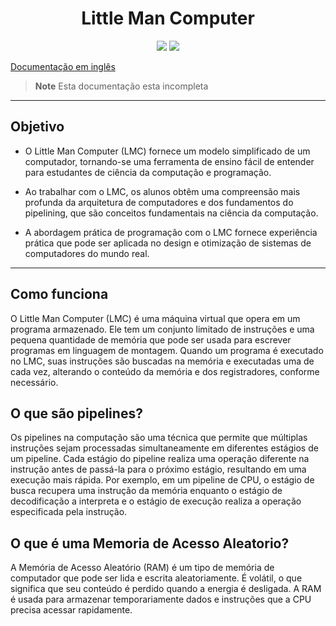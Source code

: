 <h1 align="center"> Little Man Computer </h1>

<div align="center">
  <img src="https://img.shields.io/badge/Versão-0.8-303060"/>
  <img src="https://img.shields.io/badge/Status-Em%20Desenvolvimento-9cf"/>
 </div>

[Documentação em inglês](README.md)
> **Note**
> Esta documentação esta incompleta

---
## Objetivo

* O Little Man Computer (LMC) fornece um modelo simplificado de um computador, tornando-se uma ferramenta de ensino fácil de entender para estudantes de ciência da computação e programação.

* Ao trabalhar com o LMC, os alunos obtêm uma compreensão mais profunda da arquitetura de computadores e dos fundamentos do pipelining, que são conceitos fundamentais na ciência da computação.

* A abordagem prática de programação com o LMC fornece experiência prática que pode ser aplicada no design e otimização de sistemas de computadores do mundo real.


---
## Como funciona

O Little Man Computer (LMC) é uma máquina virtual que opera em um programa armazenado. Ele tem um conjunto limitado de instruções e uma pequena quantidade de memória que pode ser usada para escrever programas em linguagem de montagem. Quando um programa é executado no LMC, suas instruções são buscadas na memória e executadas uma de cada vez, alterando o conteúdo da memória e dos registradores, conforme necessário.


## O que são pipelines? 

Os pipelines na computação são uma técnica que permite que múltiplas instruções sejam processadas simultaneamente em diferentes estágios de um pipeline.
Cada estágio do pipeline realiza uma operação diferente na instrução antes de passá-la para o próximo estágio, resultando em uma execução mais rápida.
Por exemplo, em um pipeline de CPU, o estágio de busca recupera uma instrução da memória enquanto o estágio de decodificação a interpreta e o estágio de execução realiza a operação especificada pela instrução.

## O que é uma Memoria de Acesso Aleatorio?

A Memória de Acesso Aleatório (RAM) é um tipo de memória de computador que pode ser lida e escrita aleatoriamente. É volátil, o que significa que seu conteúdo é perdido quando a energia é desligada. A RAM é usada para armazenar temporariamente dados e instruções que a CPU precisa acessar rapidamente.
